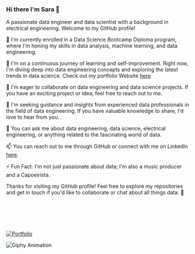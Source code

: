 ### Hi there I'm Sara 👋

A passionate data engineer and data scientist with a background in electrical engineering. Welcome to my GitHub profile!

🔭 I'm currently enrolled in a Data Science Bootcamp Diploma program, where I'm honing my skills in data analysis, machine learning, and data engineering.

🌱 I'm on a continuous journey of learning and self-improvement. Right now, I'm diving deep into data engineering concepts and exploring the latest trends in data science. Check out my portfolio Website [here](https://sara-zeus.github.io)

👯 I'm eager to collaborate on data engineering and data science projects. If you have an exciting project or idea, feel free to reach out to me.

🤔 I'm seeking guidance and insights from experienced data professionals in the field of data engineering. If you have valuable knowledge to share, I'd love to hear from you.

💬 You can ask me about data engineering, data science, electrical engineering, or anything related to the fascinating world of data.

📫 You can reach out to me through GitHub or connect with me on LinkedIn [here](https://www.linkedin.com/in/sarasalehi7/).

⚡ Fun Fact: I'm not just passionate about data; I'm also a music producer and a Capoeirista.




Thanks for visiting my GitHub profile! Feel free to explore my repositories and get in touch if you'd like to collaborate or chat about all things data. 🚀

<br>
<br>
<br>
<br>


[![Portfolio](images/your-gif-filename.gif)](https://github.com/sara-zeus)





<img src="https://media.giphy.com/media/JWuBH9rCO2uZuHBFpm/giphy.gif" alt="Giphy Animation">
